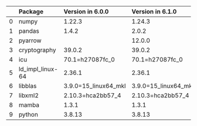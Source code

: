 <!-- markdown-link-check-disable -->

|    | Package          | Version in 6.0.0     | Version in 6.1.0     | Status   |
|---:|:-----------------|:---------------------|:---------------------|:---------|
|  0 | numpy            | 1.22.3               | 1.24.3               | UPDATED  |
|  1 | pandas           | 1.4.2                | 2.0.2                | UPDATED  |
|  2 | pyarrow          |                      | 12.0.0               | NEW      |
|  3 | cryptography     | 39.0.2               | 39.0.2               |          |
|  4 | icu              | 70.1=h27087fc_0      | 70.1=h27087fc_0      |          |
|  5 | ld_impl_linux-64 | 2.36.1               | 2.36.1               |          |
|  6 | libblas          | 3.9.0=15_linux64_mkl | 3.9.0=15_linux64_mkl |          |
|  7 | libxml2          | 2.10.3=hca2bb57_4    | 2.10.3=hca2bb57_4    |          |
|  8 | mamba            | 1.3.1                | 1.3.1                |          |
|  9 | python           | 3.8.13               | 3.8.13               |          |